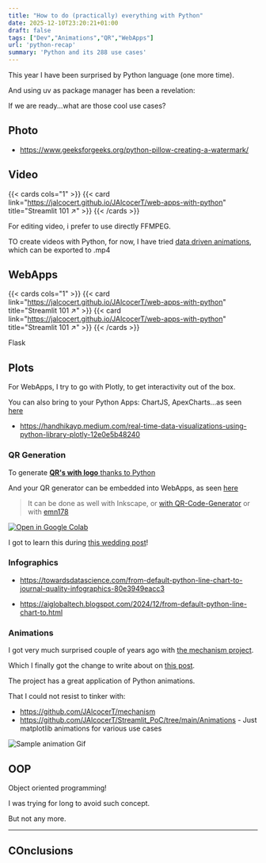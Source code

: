 ```yaml
---
title: "How to do (practically) everything with Python"
date: 2025-12-10T23:20:21+01:00
draft: false
tags: ["Dev","Animations","QR","WebApps"]
url: 'python-recap'
summary: 'Python and its 288 use cases'
---
```


This year I have been surprised by Python language (one more time).

And using uv as package manager has been a revelation:

If we are ready...what are those cool use cases?

## Photo

* https://www.geeksforgeeks.org/python-pillow-creating-a-watermark/

## Video

{{< cards cols="1" >}}
  {{< card link="https://jalcocert.github.io/JAlcocerT/web-apps-with-python" title="Streamlit 101 ↗" >}}
{{< /cards >}}

For editing video, i prefer to use directly FFMPEG.

TO create videos with Python, for now, I have tried [data driven animations](#animations), which can be exported to .mp4

## WebApps

{{< cards cols="1" >}}
  {{< card link="https://jalcocert.github.io/JAlcocerT/web-apps-with-python" title="Streamlit 101 ↗" >}}
  {{< card link="https://jalcocert.github.io/JAlcocerT/web-apps-with-python" title="Streamlit 101 ↗" >}}
{{< /cards >}}

Flask

## Plots

For WebApps, I try to go with Plotly, to get interactivity out of the box.

You can also bring to your Python Apps: ChartJS, ApexCharts...as seen [here](https://github.com/JAlcocerT/Streamlit_PoC)

* https://handhikayp.medium.com/real-time-data-visualizations-using-python-library-plotly-12e0e5b48240

### QR Generation

To generate [**QR's with logo** thanks to Python](https://github.com/JAlcocerT/JAlcocerT/blob/main/Z_TestingLanguages/Z_Python/QR_generation.ipynb) 


And your QR generator can be embedded into WebApps, as seen [here](https://github.com/JAlcocerT/Streamlit_PoC/blob/main/Utils/QR_Gen.py)

> It can be done as well with Inkscape, or [with QR-Code-Generator](https://github.com/nayuki/QR-Code-generator) or with [emn178](https://emn178.github.io/online-tools/qr-code/generator/)

[![Open in Google Colab](https://colab.research.google.com/assets/colab-badge.svg)](https://colab.research.google.com/github/JAlcocerT/JAlcocerT/blob/main/Z_TestingLanguages/Z_Python/QR_generation.ipynb)

I got to learn this during [this wedding post](https://jalcocert.github.io/JAlcocerT/software-for-weddings/#what-i-learnt)!


### Infographics

* https://towardsdatascience.com/from-default-python-line-chart-to-journal-quality-infographics-80e3949eacc3

* https://aiglobaltech.blogspot.com/2024/12/from-default-python-line-chart-to.html

### Animations

I got very much surprised couple of years ago with [the mechanism project](https://github.com/gabemorris12/mechanism).

Which I finally got the change to write about on [this post](https://jalcocert.github.io/JAlcocerT/gabemorris12-mechanism-project-setup/).

The project has a great application of Python animations.

That I could not resist to tinker with:

* https://github.com/JAlcocerT/mechanism
* https://github.com/JAlcocerT/Streamlit_PoC/tree/main/Animations - Just matplotlib animations for various use cases


![Sample animation Gif](/blog_img/dev/503.gif)


## OOP

Object oriented programming!

I was trying for long to avoid such concept.

But not any more.

---

## COnclusions